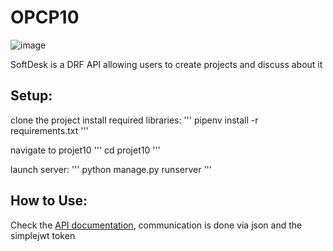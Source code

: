 # OPCP10


![image](https://user-images.githubusercontent.com/84906663/150554334-871922c6-85e9-4006-936a-39a9e3572986.png)

SoftDesk is a DRF API allowing users to create projects and discuss about it


## Setup:

clone the project
install required libraries:
'''
pipenv install -r requirements.txt
'''

navigate to projet10
'''
cd projet10
'''

launch server:
'''
python manage.py runserver
'''




## How to Use:

Check the [API documentation](https://documenter.getpostman.com/view/18880001/UVRBnm9E), communication is done via json and the simplejwt token
